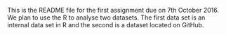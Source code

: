 This is the README file for the first assignment due on 7th October 2016. We plan to use the R to analyse two datasets. The first data set is an internal data set in R and the second is a dataset located on GitHub. 





